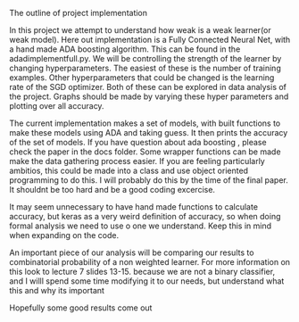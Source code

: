 The outline of project implementation

In this project we attempt to understand how weak is a weak learner(or weak model). Here
 out implementation is a Fully Connected Neural Net, with a hand made ADA boosting 
 algorithm. This can be found in the adadimplementfull.py. We will be controlling the 
 strength of the learner by changing hyperparameters. The easiest of these is the number
  of training examples. Other hyperparameters that could be changed is the learning rate 
  of the SGD optimizer. Both of these can be explored in data analysis of the project. 
  Graphs should be made by varying these hyper parameters and plotting over all accuracy. 

  The current implementation makes a set of models, with built functions to make these models using ADA and taking guess. It then prints the accuracy of the set of models. If
   you have question about ada boosting , please check the paper in the docs folder. Some wrapper functions can be made make the data gathering process easier. If you are 
   feeling
   particularly ambitios, this could be made into a class and use object oriented programming
   to do this. I will probably do this by the time of the final paper. It shouldnt be too 
   hard and be a good coding excercise. 


   It may seem unnecessary to have hand made functions to calculate accuracy, but keras 
   as a very weird definition of accuracy, so when doing formal analysis we need to use o
   one we understand. Keep this in mind when expanding on the code.

   An important piece of our analysis will be comparing our results to combinatorial 
   probability of a non weighted learner. For more information on this look to lecture 7
   slides 13-15. because we are not a binary classifier, and I willl spend some time
    modifying it to our needs, but understand what this and why its important

   Hopefully some good results come out


